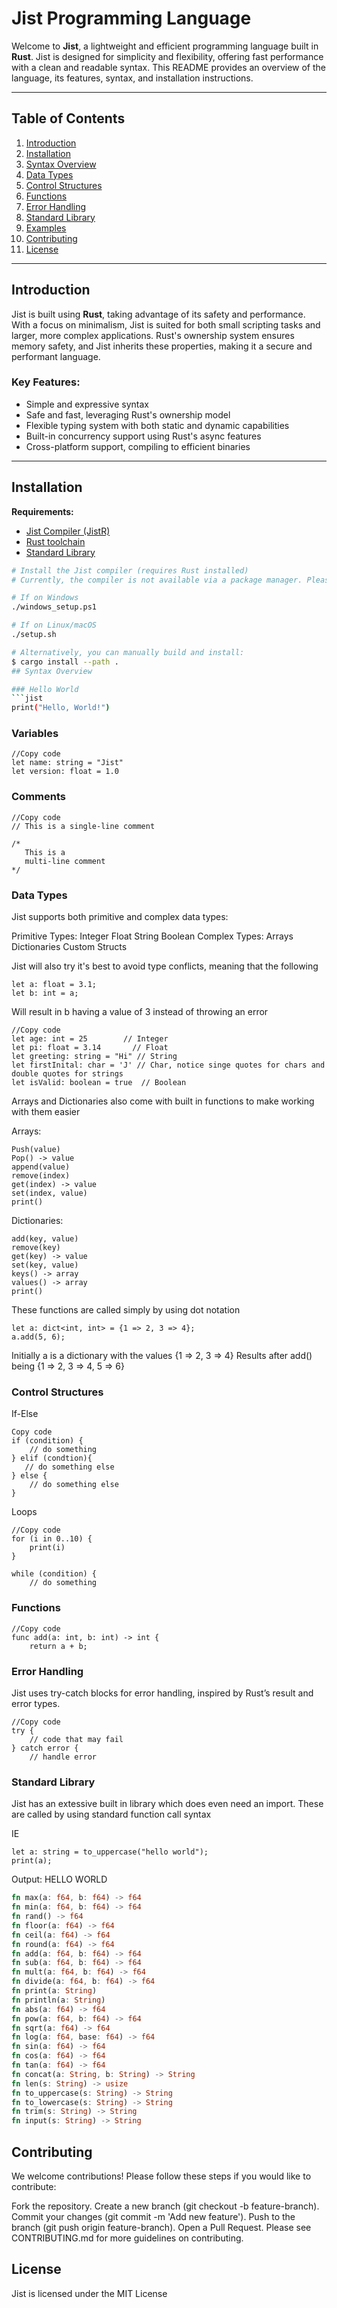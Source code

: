 # Jist Programming Language

Welcome to **Jist**, a lightweight and efficient programming language built in **Rust**. Jist is designed for simplicity and flexibility, offering fast performance with a clean and readable syntax. This README provides an overview of the language, its features, syntax, and installation instructions.

---

## Table of Contents
1. [Introduction](#introduction)
2. [Installation](#installation)
3. [Syntax Overview](#syntax-overview)
4. [Data Types](#data-types)
5. [Control Structures](#control-structures)
6. [Functions](#functions)
7. [Error Handling](#error-handling)
8. [Standard Library](#standard-library)
9. [Examples](#examples)
10. [Contributing](#contributing)
11. [License](#license)

---

## Introduction

Jist is built using **Rust**, taking advantage of its safety and performance. With a focus on minimalism, Jist is suited for both small scripting tasks and larger, more complex applications. Rust's ownership system ensures memory safety, and Jist inherits these properties, making it a secure and performant language.

### Key Features:
- Simple and expressive syntax
- Safe and fast, leveraging Rust's ownership model
- Flexible typing system with both static and dynamic capabilities
- Built-in concurrency support using Rust's async features
- Cross-platform support, compiling to efficient binaries

---

## Installation

**Requirements:**
- [Jist Compiler (JistR)](https://example.com/download)
- [Rust toolchain](https://www.rust-lang.org/tools/install)
- [Standard Library](https://example.com/stdlib)

```bash
# Install the Jist compiler (requires Rust installed)
# Currently, the compiler is not available via a package manager. Please clone the repository to use.

# If on Windows
./windows_setup.ps1

# If on Linux/macOS
./setup.sh

# Alternatively, you can manually build and install:
$ cargo install --path .
## Syntax Overview

### Hello World
```jist
print("Hello, World!")
```
### Variables
```jist
//Copy code
let name: string = "Jist"
let version: float = 1.0
```
### Comments
```jist
//Copy code
// This is a single-line comment

/* 
   This is a 
   multi-line comment 
*/
```
### Data Types

Jist supports both primitive and complex data types:

Primitive Types:
Integer
Float
String
Boolean
Complex Types:
Arrays
Dictionaries
Custom Structs

Jist will also try it's best to avoid type conflicts, meaning that the following

```jist
let a: float = 3.1;
let b: int = a;
```

Will result in b having a value of 3 instead of throwing an error

```jist
//Copy code
let age: int = 25        // Integer
let pi: float = 3.14       // Float
let greeting: string = "Hi" // String
let firstInital: char = 'J' // Char, notice singe quotes for chars and double quotes for strings 
let isValid: boolean = true  // Boolean
```

Arrays and Dictionaries also come with built in functions to make working with them easier

Arrays:
```Jist
Push(value)
Pop() -> value
append(value)
remove(index)
get(index) -> value
set(index, value)
print()
```

Dictionaries:
```Jist
add(key, value)
remove(key)
get(key) -> value
set(key, value)
keys() -> array
values() -> array
print()
```
These functions are called simply by using dot notation
```jist
let a: dict<int, int> = {1 => 2, 3 => 4};
a.add(5, 6);
```
Initially a is a dictionary with the values {1 => 2, 3 => 4}
Results after add() being {1 => 2, 3 => 4, 5 => 6}

### Control Structures

If-Else
```jist
Copy code
if (condition) {
    // do something
} elif (condtion){
   // do something else
} else {
    // do something else
}
```
Loops
```jist
//Copy code
for (i in 0..10) {
    print(i)
}

while (condition) {
    // do something
```
### Functions

```jist
//Copy code
func add(a: int, b: int) -> int {
    return a + b;
```
### Error Handling

Jist uses try-catch blocks for error handling, inspired by Rust’s result and error types.

```jist
//Copy code
try {
    // code that may fail
} catch error {
    // handle error
```

### Standard Library

Jist has an extessive built in library which does even need an import.
These are called by using standard function call syntax

IE
```jist
let a: string = to_uppercase("hello world");
print(a);
```
Output:
HELLO WORLD

```rust
fn max(a: f64, b: f64) -> f64  
fn min(a: f64, b: f64) -> f64  
fn rand() -> f64  
fn floor(a: f64) -> f64  
fn ceil(a: f64) -> f64  
fn round(a: f64) -> f64  
fn add(a: f64, b: f64) -> f64  
fn sub(a: f64, b: f64) -> f64  
fn mult(a: f64, b: f64) -> f64  
fn divide(a: f64, b: f64) -> f64  
fn print(a: String)  
fn println(a: String)  
fn abs(a: f64) -> f64  
fn pow(a: f64, b: f64) -> f64  
fn sqrt(a: f64) -> f64  
fn log(a: f64, base: f64) -> f64  
fn sin(a: f64) -> f64  
fn cos(a: f64) -> f64  
fn tan(a: f64) -> f64  
fn concat(a: String, b: String) -> String  
fn len(s: String) -> usize  
fn to_uppercase(s: String) -> String  
fn to_lowercase(s: String) -> String  
fn trim(s: String) -> String  
fn input(s: String) -> String
```

## Contributing

We welcome contributions! Please follow these steps if you would like to contribute:

Fork the repository.
Create a new branch (git checkout -b feature-branch).
Commit your changes (git commit -m 'Add new feature').
Push to the branch (git push origin feature-branch).
Open a Pull Request.
Please see CONTRIBUTING.md for more guidelines on contributing.

## License

Jist is licensed under the MIT License

